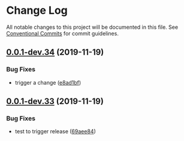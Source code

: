 # Change Log

All notable changes to this project will be documented in this file.
See [Conventional Commits](https://conventionalcommits.org) for commit guidelines.

## [0.0.1-dev.34](https://github.com/helsenorge/designsystem/compare/v0.0.1-dev.33...v0.0.1-dev.34) (2019-11-19)


### Bug Fixes

* trigger a change ([e8ad1bf](https://github.com/helsenorge/designsystem/commit/e8ad1bfa806811133ea648ee87ef1f7a9a72b645))





## [0.0.1-dev.33](https://github.com/helsenorge/designsystem/compare/v0.0.1-dev.32...v0.0.1-dev.33) (2019-11-19)


### Bug Fixes

* test to trigger release ([69aee84](https://github.com/helsenorge/designsystem/commit/69aee84c9fbfa26089b7a4f9769799f394d45617))
